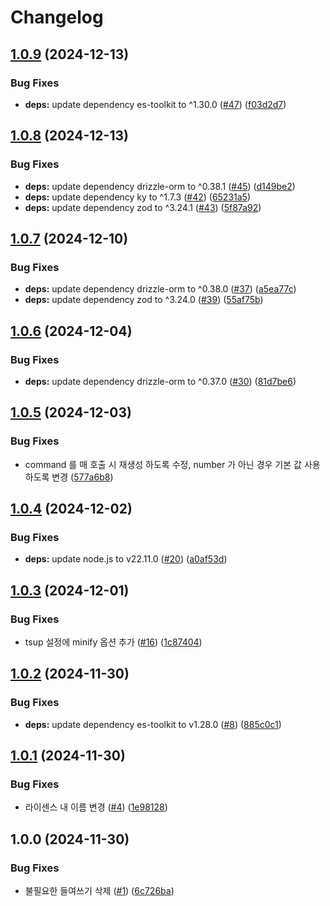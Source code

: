 # Changelog

## [1.0.9](https://github.com/kim-yeonjoong/pulse/compare/v1.0.8...v1.0.9) (2024-12-13)


### Bug Fixes

* **deps:** update dependency es-toolkit to ^1.30.0 ([#47](https://github.com/kim-yeonjoong/pulse/issues/47)) ([f03d2d7](https://github.com/kim-yeonjoong/pulse/commit/f03d2d7b38f57c8d572572338094b4f13216598a))

## [1.0.8](https://github.com/kim-yeonjoong/pulse/compare/v1.0.7...v1.0.8) (2024-12-13)


### Bug Fixes

* **deps:** update dependency drizzle-orm to ^0.38.1 ([#45](https://github.com/kim-yeonjoong/pulse/issues/45)) ([d149be2](https://github.com/kim-yeonjoong/pulse/commit/d149be27f34972b674292b36b678467b106d5f8d))
* **deps:** update dependency ky to ^1.7.3 ([#42](https://github.com/kim-yeonjoong/pulse/issues/42)) ([65231a5](https://github.com/kim-yeonjoong/pulse/commit/65231a50987728f18b98cdb20d42549989eb0e4e))
* **deps:** update dependency zod to ^3.24.1 ([#43](https://github.com/kim-yeonjoong/pulse/issues/43)) ([5f87a92](https://github.com/kim-yeonjoong/pulse/commit/5f87a92a53caa88d69291c93af4cd0b4cbb31876))

## [1.0.7](https://github.com/kim-yeonjoong/pulse/compare/v1.0.6...v1.0.7) (2024-12-10)


### Bug Fixes

* **deps:** update dependency drizzle-orm to ^0.38.0 ([#37](https://github.com/kim-yeonjoong/pulse/issues/37)) ([a5ea77c](https://github.com/kim-yeonjoong/pulse/commit/a5ea77cdfd0ff9d7bc1bfac7151facbc50630326))
* **deps:** update dependency zod to ^3.24.0 ([#39](https://github.com/kim-yeonjoong/pulse/issues/39)) ([55af75b](https://github.com/kim-yeonjoong/pulse/commit/55af75b3dc2c1f1b0d34760e6277849c7c235a45))

## [1.0.6](https://github.com/kim-yeonjoong/pulse/compare/v1.0.5...v1.0.6) (2024-12-04)


### Bug Fixes

* **deps:** update dependency drizzle-orm to ^0.37.0 ([#30](https://github.com/kim-yeonjoong/pulse/issues/30)) ([81d7be6](https://github.com/kim-yeonjoong/pulse/commit/81d7be64c0e5dc92e168d1bbabc6023e8534696b))

## [1.0.5](https://github.com/kim-yeonjoong/pulse/compare/v1.0.4...v1.0.5) (2024-12-03)


### Bug Fixes

* command 를 매 호출 시 재생성 하도록 수정, number 가 아닌 경우 기본 값 사용하도록 변경 ([577a6b8](https://github.com/kim-yeonjoong/pulse/commit/577a6b850bcc18f2911784cf81189d15f770851b))

## [1.0.4](https://github.com/kim-yeonjoong/pulse/compare/v1.0.3...v1.0.4) (2024-12-02)


### Bug Fixes

* **deps:** update node.js to v22.11.0 ([#20](https://github.com/kim-yeonjoong/pulse/issues/20)) ([a0af53d](https://github.com/kim-yeonjoong/pulse/commit/a0af53dbe03cc8fba34dac9e6212e73714fbb0cf))

## [1.0.3](https://github.com/kim-yeonjoong/pulse/compare/v1.0.2...v1.0.3) (2024-12-01)


### Bug Fixes

* tsup 설정에 minify 옵션 추가 ([#16](https://github.com/kim-yeonjoong/pulse/issues/16)) ([1c87404](https://github.com/kim-yeonjoong/pulse/commit/1c8740408c1dafd0ab82374ed3792d85daa21ff8))

## [1.0.2](https://github.com/kim-yeonjoong/pulse/compare/v1.0.1...v1.0.2) (2024-11-30)


### Bug Fixes

* **deps:** update dependency es-toolkit to v1.28.0 ([#8](https://github.com/kim-yeonjoong/pulse/issues/8)) ([885c0c1](https://github.com/kim-yeonjoong/pulse/commit/885c0c1b0828a4ad7764debf2938b84011cee8ff))

## [1.0.1](https://github.com/kim-yeonjoong/pulse/compare/v1.0.0...v1.0.1) (2024-11-30)


### Bug Fixes

* 라이센스 내 이름 변경 ([#4](https://github.com/kim-yeonjoong/pulse/issues/4)) ([1e98128](https://github.com/kim-yeonjoong/pulse/commit/1e9812893aa9eaec7533fb419f27a38e35739726))

## 1.0.0 (2024-11-30)


### Bug Fixes

* 불필요한 들여쓰기 삭제 ([#1](https://github.com/kim-yeonjoong/pulse/issues/1)) ([6c726ba](https://github.com/kim-yeonjoong/pulse/commit/6c726bab548f53ca68475d5ae186ae79945eff6d))

